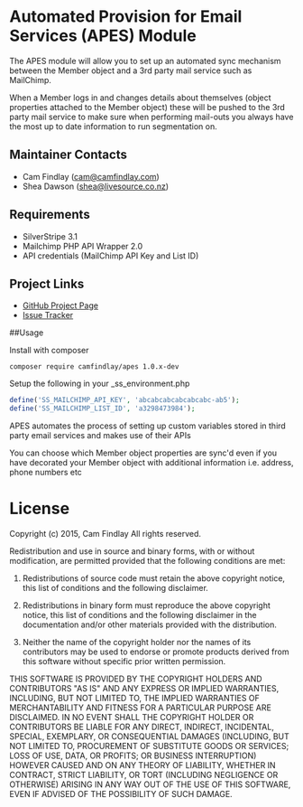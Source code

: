 # Automated Provision for Email Services (APES) Module

The APES module will allow you to set up an automated sync mechanism between the Member
object and a 3rd party mail service such as MailChimp.

When a Member logs in and changes details about themselves (object properties attached
to the Member object) these will be pushed to the 3rd party mail service to make sure
when performing mail-outs you always have the most up to date information to run segmentation on.

## Maintainer Contacts

* Cam Findlay (<cam@camfindlay.com>)
* Shea Dawson (<shea@livesource.co.nz>)

## Requirements

* SilverStripe 3.1
* Mailchimp PHP API Wrapper 2.0
* API credentials (MailChimp API Key and List ID)

## Project Links

* [GitHub Project Page](https://github.com/camfindlay/apes)
* [Issue Tracker](https://github.com/camfindlay/apes/issues)

##Usage

Install with composer

`composer require camfindlay/apes 1.0.x-dev`

Setup the following in your _ss_environment.php

```php
define('SS_MAILCHIMP_API_KEY', 'abcabcabcabcabcabc-ab5');
define('SS_MAILCHIMP_LIST_ID', 'a3298473984');
```

APES automates the process of setting up custom variables stored in third party email
services and makes use of their APIs

You can choose which Member object properties are sync'd even if you have decorated your
Member object with additional information i.e. address, phone numbers etc

# License
Copyright (c) 2015, Cam Findlay
All rights reserved.

Redistribution and use in source and binary forms, with or without modification, are permitted provided that the following conditions are met:

1. Redistributions of source code must retain the above copyright notice, this list of conditions and the following disclaimer.

2. Redistributions in binary form must reproduce the above copyright notice, this list of conditions and the following disclaimer in the documentation and/or other materials provided with the distribution.

3. Neither the name of the copyright holder nor the names of its contributors may be used to endorse or promote products derived from this software without specific prior written permission.

THIS SOFTWARE IS PROVIDED BY THE COPYRIGHT HOLDERS AND CONTRIBUTORS "AS IS" AND ANY EXPRESS OR IMPLIED WARRANTIES, INCLUDING, BUT NOT LIMITED TO, THE IMPLIED WARRANTIES OF MERCHANTABILITY AND FITNESS FOR A PARTICULAR PURPOSE ARE DISCLAIMED. IN NO EVENT SHALL THE COPYRIGHT HOLDER OR CONTRIBUTORS BE LIABLE FOR ANY DIRECT, INDIRECT, INCIDENTAL, SPECIAL, EXEMPLARY, OR CONSEQUENTIAL DAMAGES (INCLUDING, BUT NOT LIMITED TO, PROCUREMENT OF SUBSTITUTE GOODS OR SERVICES; LOSS OF USE, DATA, OR PROFITS; OR BUSINESS INTERRUPTION) HOWEVER CAUSED AND ON ANY THEORY OF LIABILITY, WHETHER IN CONTRACT, STRICT LIABILITY, OR TORT (INCLUDING NEGLIGENCE OR OTHERWISE) ARISING IN ANY WAY OUT OF THE USE OF THIS SOFTWARE, EVEN IF ADVISED OF THE POSSIBILITY OF SUCH DAMAGE.
